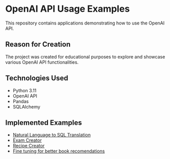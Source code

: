 # OpenAI API Usage Examples

This repository contains applications demonstrating how to use the OpenAI API.

## Reason for Creation

The project was created for educational purposes to explore and showcase various OpenAI API functionalities.

## Technologies Used

- Python 3.11
- OpenAI API
- Pandas
- SQLAlchemy

## Implemented Examples

* [Natural Language to SQL Translation](nl-to-sql)
* [Exam Creator](exam-creator)
* [Recipe Creator](recipe-creator)
* [Fine tuning for better book recomendations](fine-tuning)
